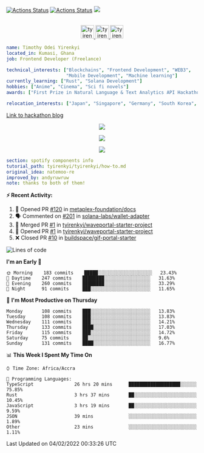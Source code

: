 [![Actions Status](https://github.com/tyirenkyi/tyirenkyi/workflows/wakatime-stats/badge.svg)](https://github.com/tyirenkyi/tyirenkyi/actions)
[![Actions Status](https://github.com/tyirenkyi/tyirenkyi/workflows/update-gh-activity/badge.svg)](https://github.com/tyirenkyi/tyirenkyi/actions)
![](https://visitor-badge.glitch.me/badge?page_id=tyirenkyi.tyirenkyi)

<p align="center">
<br/>
<a href="https://twitter.com/toyirenkyi">
  <img alt="tyirenkyi | Twitter" width="35px" src="https://drive.google.com/uc?export=view&id=1CwWfGcNmTNzSI-XmaLk0gvbHVaD5xkwx" />
</a>
<a href="https://www.linkedin.com/in/timothy-yirenkyi-b45b9b137/">
  <img alt="tyirenkyi's LinkedIN" width="35px" src="https://drive.google.com/uc?export=view&id=1S5uFDldRcrkoVMfQXsWIS2_u6vXLJhJS" />
</a
<a href="https://open.spotify.com/user/6jyx0hj1911n2xd4rm3vwm8j9?si=f0e62187bc474bdf">
  <img alt="tyirenkyi's Spotify" width="35px" src="https://drive.google.com/uc?export=view&id=1mLM5RCv8vHD1eZBYJphW69eo6OVlK-Ti" />
</a>
</p>

```yaml
name: Timothy Odei Yirenkyi
located_in: Kumasi, Ghana
job: Frontend Developer (Freelance)

technical_interests: ["Blockchains", "Frontend Development", "WEB3", 
                      "Mobile Development", "Machine learning"]
currently_learning: ["Rust", "Solana Development"]
hobbies: ["Anime", "Cinema", "Sci fi novels"]
awards: ["First Prize in Natural Language & Text Analytics API Hackathon"]

relocation_interests: ["Japan", "Singapore", "Germany", "South Korea", "UK"]
```

<a href="https://www.expert.ai/blog/the-story-behind-hackathon-winning-peer-reviewers-app">Link to hackathon blog</a>

<p align="center">
  <img alig src="https://github-profile-trophy.vercel.app/?username=tyirenkyi&column=6&rank=SSS,SS,S,AAA,AA,A,B,C" />
</p>


<p align="center">
  <a href="https://tyirenkyi.vercel.app/api/now-playing?open">
    <!-- Music bars move to the beat and are colored based on the track's happiness, danceability and energy! -->
    <img src="https://tyirenkyi.vercel.app/api/now-playing">
  </a>
</p>

<p align="center">
  <img src="https://tyirenkyi.vercel.app/api/top-played">
</p>
 
```yaml
section: spotify components info
tutorial_path: tyirenkyi/tyirenkyi/how-to.md
original_idea: natemoo-re
improved_by: andyruwruw
note: thanks to both of them!
```


**:zap: Recent Activity:**

<!--START_SECTION:activity-->
1. 💪 Opened PR [#120](https://github.com/metaplex-foundation/docs/pull/120) in [metaplex-foundation/docs](https://github.com/metaplex-foundation/docs)
2. 🗣 Commented on [#201](https://github.com/solana-labs/wallet-adapter/issues/201) in [solana-labs/wallet-adapter](https://github.com/solana-labs/wallet-adapter)
3. 🎉 Merged PR [#1](https://github.com/tyirenkyi/waveportal-starter-project/pull/1) in [tyirenkyi/waveportal-starter-project](https://github.com/tyirenkyi/waveportal-starter-project)
4. 💪 Opened PR [#1](https://github.com/tyirenkyi/waveportal-starter-project/pull/1) in [tyirenkyi/waveportal-starter-project](https://github.com/tyirenkyi/waveportal-starter-project)
5. ❌ Closed PR [#10](https://github.com/buildspace/gif-portal-starter/pull/10) in [buildspace/gif-portal-starter](https://github.com/buildspace/gif-portal-starter)
<!--END_SECTION:activity-->

<!--START_SECTION:waka-->
![Lines of code](https://img.shields.io/badge/From%20Hello%20World%20I%27ve%20Written-5%20Million%20lines%20of%20code-blue)

**I'm an Early 🐤** 

```text
🌞 Morning    183 commits    █████░░░░░░░░░░░░░░░░░░░░   23.43% 
🌆 Daytime    247 commits    ████████░░░░░░░░░░░░░░░░░   31.63% 
🌃 Evening    260 commits    ████████░░░░░░░░░░░░░░░░░   33.29% 
🌙 Night      91 commits     ███░░░░░░░░░░░░░░░░░░░░░░   11.65%

```
📅 **I'm Most Productive on Thursday** 

```text
Monday       108 commits    ███░░░░░░░░░░░░░░░░░░░░░░   13.83% 
Tuesday      108 commits    ███░░░░░░░░░░░░░░░░░░░░░░   13.83% 
Wednesday    111 commits    ███░░░░░░░░░░░░░░░░░░░░░░   14.21% 
Thursday     133 commits    ████░░░░░░░░░░░░░░░░░░░░░   17.03% 
Friday       115 commits    ███░░░░░░░░░░░░░░░░░░░░░░   14.72% 
Saturday     75 commits     ██░░░░░░░░░░░░░░░░░░░░░░░   9.6% 
Sunday       131 commits    ████░░░░░░░░░░░░░░░░░░░░░   16.77%

```


📊 **This Week I Spent My Time On** 

```text
⌚︎ Time Zone: Africa/Accra

💬 Programming Languages: 
TypeScript               26 hrs 20 mins      ███████████████████░░░░░░   75.85% 
Rust                     3 hrs 37 mins       ██░░░░░░░░░░░░░░░░░░░░░░░   10.45% 
JavaScript               3 hrs 19 mins       ██░░░░░░░░░░░░░░░░░░░░░░░   9.59% 
JSON                     39 mins             ░░░░░░░░░░░░░░░░░░░░░░░░░   1.89% 
Other                    23 mins             ░░░░░░░░░░░░░░░░░░░░░░░░░   1.11%

```


 Last Updated on 04/02/2022 00:33:26 UTC
<!--END_SECTION:waka-->

